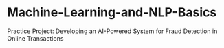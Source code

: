 # Machine-Learning-and-NLP-Basics
Practice Project: Developing an AI-Powered System for Fraud Detection in Online Transactions

